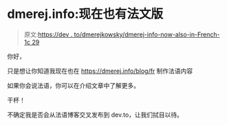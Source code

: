 # dmerej.info:现在也有法文版

> 原文:[https://dev . to/dmerejkowsky/dmerej-info-now-also-in-French-1c 29](https://dev.to/dmerejkowsky/dmerej-info-now-also-in-french-1c29)

你好，

只是想让你知道我现在也在 https://dmerej.info/blog/fr 制作法语内容

如果你会说法语，你可以在介绍文章中了解更多。

干杯！

不确定我是否会从法语博客交叉发布到 dev.to，让我们拭目以待。